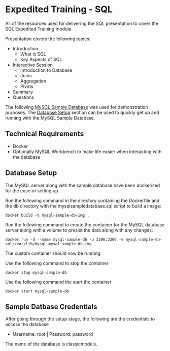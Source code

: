 # Expedited Training - SQL 

All of the resources used for delivering the SQL presentation to cover the SQL Expedited Training module.

Presentation covers the following topics:
- Introduction
  - What is SQL
  - Key Aspects of SQL
- Interactive Session
  - Introduction to Database
  - Joins
  - Aggregation
  - Pivots
- Summary
- Questions

The following [MySQL Sample Database](https://www.mysqltutorial.org/getting-started-with-mysql/mysql-sample-database/) was used for demonstration purposes. The [Database Setup](#database-setup) section can be used to quickly get up and running with the MySQL Sample Database.

## Technical Requirements
- Docker
- Optionally MySQL Workbench to make life easier when interacting with the database

## Database Setup
The MySQL server along with the sample database have been dockerised for the ease of setting up.

Run the following command in the directory containing the Dockerfile and the db directory with the mysqlsampledatabase.sql script to build a image:
```
docker build -t mysql-sample-db-img .
```

Run the following command to create the container for the MySQL database server along with a volume to presist the data along with any changes:
```
docker run -d --name mysql-sample-db -p 3306:3306 -v mysql-sample-db-vol:/var/lib/mysql mysql-sample-db-img
```

The custom container should now be running.

Use the following command to stop the container
```
docker stop mysql-sample-db
```

Use the following command the start the container
```
docker start mysql-sample-db
```

## Sample Datbase Credentials
After going through the setup stage, the following are the credentials to access the database
- Username: root | Password: password

The name of the database is classicmodels.
